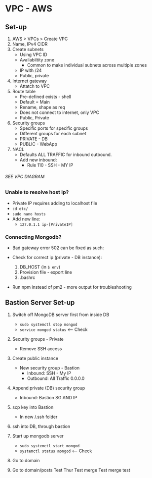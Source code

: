 # VPC - AWS

## Set-up

1) AWS > VPCs > Create VPC
2) Name, IPv4 CIDR
3) Create subnets
	- Using VPC ID
	- Availabiltity zone
		- Common to make individual subnets across multiple zones
	- IP with /24
	- Public, private
4) Internet gateway
	- Attatch to VPC
5) Route table
	- Pre-defined exists - shell
	- Default = Main
	- Rename, shape as req
	- Does not connect to internet, only VPC
	- Public, Private
6) Security groups
	- Specific ports for specific groups
	- Different groups for each subnet
	- PRIVATE - DB
	- PUBLIC - WebApp
7) NACL
	- Defaults ALL TRAFFIC for inbound outbound.
	- Add new inbound:
		- Rule 110 - SSH - MY IP

###### SEE VPC DIAGRAM


### Unable to resolve host ip?
- Private IP requires adding to localhost file
- `cd etc/`
- `sudo nano hosts`
- Add new line:
	- `127.0.1.1 ip-[PrivateIP]`


### Connecting Mongodb?

- Bad gateway error 502 can be fixed as such:

- Check for correct ip (private - DB instance):
	1) DB_HOST (in `$ env`)
	2) Provision file - export line 
	3) .bashrc

- Run npm instead of pm2 - more output for troubleshooting

## Bastion Server Set-up

1) Switch off MongoDB server first from inside DB
	- `sudo systemctl stop mongod`
	- `service mongod status` <-- Check

2) Security groups - Private
	- Remove SSH access
3) Create public instance
	- New security group - Bastion
		- Inbound: SSH - My IP
		- Outbound: All Traffic 0.0.0.0
4) Append private (DB) security group
	-  Inbound: Bastion SG AND IP
5) scp key into Bastion
	- In new /.ssh folder
6) ssh into DB, through bastion
7) Start up mongodb server
	- `sudo systemctl start mongod`
	- `systemctl status mongod` <-- Check
8) Go to domain
9) Go to domain/posts
Test Thur
Test merge
Test merge
test
